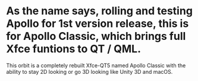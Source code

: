 # As the name says, rolling and testing Apollo for 1st version release, this is for Apollo Classic, which brings full Xfce funtions to QT / QML.
This orbit is a completely rebuilt Xfce-QT5 named Apollo Classic with the ability to stay 2D looking or go 3D looking like Unity 3D and macOS.

